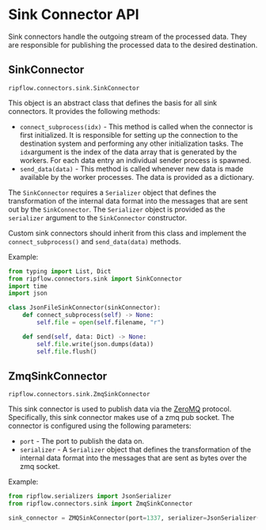 # Sink Connector API

Sink connectors handle the outgoing stream of the processed data. They are responsible for publishing the processed data to the desired destination.

## SinkConnector
`ripflow.connectors.sink.SinkConnector`

This object is an abstract class that defines the basis for all sink connectors. It provides the following methods:

* `connect_subprocess(idx)` - This method is called when the connector is first initialized. It is responsible for setting up the connection to the destination system and performing any other initialization tasks. The `idx`argument is the index of the data array that is generated by the workers. For each data entry an individual sender process is spawned.
* `send_data(data)` - This method is called whenever new data is made available by the worker processes. The data is provided as a dictionary.

The `SinkConnector` requires a `Serializer` object that defines the transformation of the internal data format into the messages that are sent out by the `SinkConnector`. The `Serializer` object is provided as the `serializer` argument to the `SinkConnector` constructor.

Custom sink connectors should inherit from this class and implement the `connect_subprocess()` and `send_data(data)` methods.

Example:

```python
from typing import List, Dict
from ripflow.connectors.sink import SinkConnector
import time
import json

class JsonFileSinkConnector(sinkConnector):
    def connect_subprocess(self) -> None:
        self.file = open(self.filename, "r")

    def send(self, data: Dict) -> None:
        self.file.write(json.dumps(data))
        self.file.flush()
```

## ZmqSinkConnector
`ripflow.connectors.sink.ZmqSinkConnector`

This sink connector is used to publish data via the [ZeroMQ](https://zeromq.org/) protocol. Specifically, this sink connector makes use of a zmq pub socket. The connector is configured using the following parameters:

* `port` - The port to publish the data on.
* `serializer` - A `Serializer` object that defines the transformation of the internal data format into the messages that are sent as bytes over the zmq socket.

Example:

```python
from ripflow.serializers import JsonSerializer
from ripflow.connectors.sink import ZmqSinkConnector

sink_connector = ZMQSinkConnector(port=1337, serializer=JsonSerializer())
```
